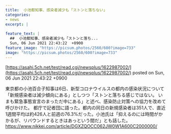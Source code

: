 ```yaml
---
title:  小池都知事、感染者減少も「ストンと落ちない」  
categories:
- news
excerpt: |
  
feature_text: |
  ##  小池都知事、感染者減少も「ストンと落ち...
  Sun, 06 Jun 2021 22:43:22  +0900
feature_image: "https://picsum.photos/2560/600?image=733"
image: "https://picsum.photos/2560/600?image=733"
---
```


[https://asahi.5ch.net/test/read.cgi/newsplus/1622987002/](https://asahi.5ch.net/test/read.cgi/newsplus/1622987002/)
posted on Sun, 06 Jun 2021 22:43:22  +0900

<!--more-->

東京都の小池百合子知事は6日、新型コロナウイルスの都内の感染状況について「新規感染者は減少傾向にある」としつつ「ストンと落ちる感じではない。 いまも緊急事態宣言のまっただ中にある」と述べ、感染防止対策への協力を改めて呼びかけた。 都庁で記者団に語った。都内の同日の新規感染者は351人で、直近1週間平均は約426人と前週の76.3%だった。小池氏は「抑えるのには時間がかかるが、リバウンドするときはあっという間だ」とも話した。 https://www.nikkei.com/article/DGXZQOCC062JW0W1A600C2000000/
